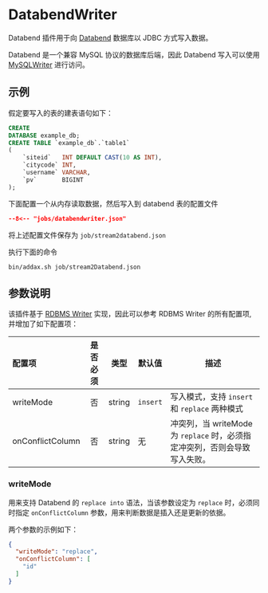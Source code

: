 # DatabendWriter

Databend 插件用于向 [Databend](https://databend.rs/zh-CN/doc/) 数据库以 JDBC 方式写入数据。 

Databend 是一个兼容 MySQL 协议的数据库后端，因此 Databend 写入可以使用 [MySQLWriter](../../writer/mysqlwriter) 进行访问。

## 示例

假定要写入的表的建表语句如下：

```sql
CREATE
DATABASE example_db;
CREATE TABLE `example_db`.`table1`
(
    `siteid`   INT DEFAULT CAST(10 AS INT),
    `citycode` INT,
    `username` VARCHAR,
    `pv`       BIGINT
);
```

下面配置一个从内存读取数据，然后写入到 databend 表的配置文件

```json
--8<-- "jobs/databendwriter.json"
```

将上述配置文件保存为 `job/stream2databend.json`

执行下面的命令

```shell
bin/addax.sh job/stream2Databend.json
```

## 参数说明

该插件基于 [RDBMS Writer](../rdbmswriter) 实现，因此可以参考 RDBMS Writer 的所有配置项, 并增加了如下配置项：

| 配置项           | 是否必须 | 类型   | 默认值   | 描述                                                                       |
| :--------------- | :------: | ------ | -------- | -------------------------------------------------------------------------- |
| writeMode        |    否    | string | `insert` | 写入模式，支持 `insert` 和 `replace` 两种模式                              |
| onConflictColumn |    否    | string | 无       | 冲突列，当 writeMode 为 `replace` 时，必须指定冲突列，否则会导致写入失败。 |

### writeMode

用来支持 Databend 的 `replace into` 语法，当该参数设定为 `replace` 时，必须同时指定 `onConflictColumn` 参数，用来判断数据是插入还是更新的依据。

两个参数的示例如下：

```json
{
  "writeMode": "replace",
  "onConflictColumn": [
    "id"
  ]
}
```